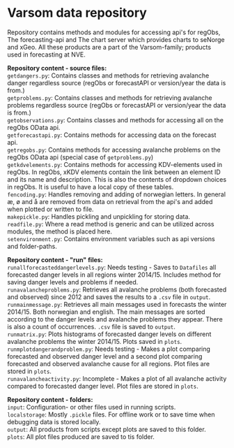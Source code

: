 # Varsom data repository
Repository contains methods and modules for accessing api's for regObs, The forecasting-api and The chart server which provides charts to seNorge and xGeo. All these products are a part of the Varsom-family; products used in forecasting at NVE.

**Repository content - source files:**<br>
`getdangers.py`: Contains classes and methods for retrieving avalanche danger regardless source (regObs or forecastAPI or version/year the data is from.)<br>
`getproblems.py`: Contains classes and methods for retrieving avalanche problems regardless source (regObs or forecastAPI or version/year the data is from.)<br>
`getobservations.py`: Contains classes and methods for accessing all on the regObs OData api.<br>
`getforecastapi.py`: Contains methods for accessing data on the forecast api.<br>
`getregobs.py`: Contains methods for accessing avalanche problems on the regObs OData api (special case of `getproblems.py`)<br>
`getkdvelements.py`: Contains methods for accessing KDV-elements used in regObs. In regObs, xKDV elements contain the link between an element ID and its name and description. This is also the contents of dropdown choices in regObs. It is useful to have a local copy of these tables.<br>
`fencoding.py`: Handles removing and adding of norwegian letters. In general æ, ø and å are removed from data on retrieval from the api's and added when plotted or written to file.<br>
`makepickle.py`: Handles pickling and unpickling for storing data.<br>
`readfile.py`: Where a read method is generic and can be utilized across modules, the method is placed here.<br>
`setenvironment.py`: Contains environment variables such as api versions and folder-paths.<br>

**Repository content - "run" files:**<br>
`runallforecasteddangerlevels.py`: Needs testing - Saves to `Datafiles` all forecasted danger levels in all regions winter 2014/15. Includes method for saving danger levels and problems if needed.<br>
`runavalancheproblems.py`: Retrieves all avalanche problems (both forecasted and observed) since 2012 and saves the results to a `.csv` file in `output`.<br>
`runmainmessage.py`: Retrieves all main messages used in forecasts the winter 2014/15. Both norwegian and english. The main messages are sorted according to the danger levels and avalanche problems they appear. There is also a count of occurrences. `.csv` file is saved to `output`.<br>
`runmatrix.py`: Plots histograms of forecasted danger levels on different avalanche problems the winter 2014/15. Plots saved in `plots`.<br>
`runmplotdangerandproblem.py`: Needs testing - Makes a plot comparing forecasted and observed danger level and a second plot comparing forecasted and observed avalanche cause for all regions. Plot files are stored in `plots`.<br>
`runavalancheactivity.py`: Incomplete - Makes a plot of all avalanche activity compared to forecasted danger level. Plot files are stored in `plots`.<br>

**Repository content - folders:**<br>
`input`: Configuration- or other files used in running scripts.<br>
`localstorage`: Mostly `.pickle` files. For offline work or to save time when debugging data is stored locally.<br>
`output`: All products from scripts except plots are saved to this folder.<br>
`plots`: All plot files produced are saved to tis folder.<br>
